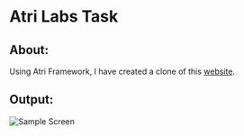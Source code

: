 # Atri Labs Task

## About:

Using Atri Framework, I have created a clone of this [website](https://atri-apps.github.io/restaurant_website/).

## Output:
<img src="Output1.JPG" alt="Sample Screen">